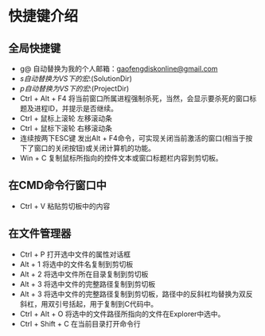 # 快捷键介绍

## 全局快捷键

- g@
自动替换为我的个人邮箱：gaofengdiskonline@gmail.com
- $s
自动替换为VS下的宏:$(SolutionDir)
- $p
自动替换为VS下的宏:$(ProjectDir)
- Ctrl + Alt + F4
将当前窗口所属进程强制杀死，当然，会显示要杀死的窗口标题及进程ID，并提示是否继续。
- Ctrl + 鼠标上滚轮
左移滚动条
- Ctrl + 鼠标下滚轮
右移滚动条
- 连续按两下ESC键
发出Alt + F4命令，可实现关闭当前激活的窗口(相当于按下了窗口的关闭按钮)或关闭计算机的功能。
- Win + C
复制鼠标所指向的控件文本或窗口标题栏内容到剪切板。

## 在CMD命令行窗口中

- Ctrl + V
粘贴剪切板中的内容

## 在文件管理器

- Ctrl + P
打开选中文件的属性对话框
- Alt + 1
将选中的文件名复制到剪切板
- Alt + 2
将选中文件所在目录复制到剪切板
- Alt + 3
将选中文件的完整路径复制到剪切板
- Alt + 3
将选中文件的完整路径复制到剪切板，路径中的反斜杠均替换为双反斜杠，用双引号括起，用于复制到C代码中。
- Ctrl + Alt + O
将选中的文件路径所指向的文件在Explorer中选中。
- Ctrl + Shift + C
在当前目录打开命令行
